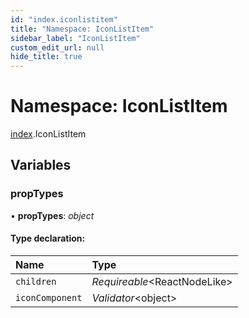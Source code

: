 ```yaml
---
id: "index.iconlistitem"
title: "Namespace: IconListItem"
sidebar_label: "IconListItem"
custom_edit_url: null
hide_title: true
---
```


# Namespace: IconListItem

[index](index.md).IconListItem

## Variables

### propTypes

• **propTypes**: *object*

#### Type declaration:

Name | Type |
:------ | :------ |
`children` | *Requireable*<ReactNodeLike\> |
`iconComponent` | *Validator*<object\> |
